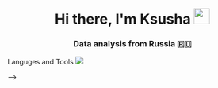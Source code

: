 <h1 align="center">Hi there, I'm <a>Ksusha</a> 
<img src="https://github.com/blackcater/blackcater/raw/main/images/Hi.gif" height="32"/></h1>
<h3 align="center">Data analysis from Russia 🇷🇺</h3>

Languges and Tools
<img src="https://drive.google.com/uc?id=18eJTCvFY-O135aqGG63fO9ET9ch5smbz">


-->
<!--
**RusakKseniya/RusakKseniya** is a ✨ _special_ ✨ repository because its `README.md` (this file) appears on your GitHub profile.

Here are some ideas to get you started:

- 🔭 I’m currently working on ...
- 🌱 I’m currently learning Puthon, SQL 
- 👯 I’m looking to collaborate on ...
- 🤔 I’m looking for help with ...
- 💬 Ask me about ...
- 📫 How to reach me: ...
- 😄 Pronouns: ...
- ⚡ Fun fact: ...
-->
